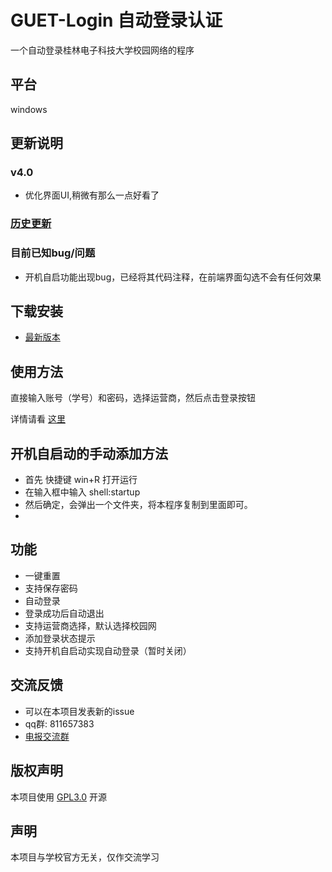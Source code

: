 # GUET-Login 自动登录认证
一个自动登录桂林电子科技大学校园网络的程序
## 平台
windows

## 更新说明
### v4.0
* 优化界面UI,稍微有那么一点好看了

### [历史更新](https://github.com/magicleafs/GUET-Login/blob/main/%E6%9B%B4%E6%96%B0%E8%AF%B4%E6%98%8E.md)
### 目前已知bug/问题

* 开机自启功能出现bug，已经将其代码注释，在前端界面勾选不会有任何效果

## 下载安装
* [最新版本](https://github.com/magicleafs/GUET-Login/releases)

## 使用方法

直接输入账号（学号）和密码，选择运营商，然后点击登录按钮

详情请看 [这里](https://github.com/magicleafs/GUET-Login/blob/main/%E4%BD%BF%E7%94%A8%E8%AF%B4%E6%98%8E.txt)

## 开机自启动的手动添加方法
* 首先 快捷键 win+R 打开运行
* 在输入框中输入 shell:startup 
* 然后确定，会弹出一个文件夹，将本程序复制到里面即可。
* 
## 功能
* 一键重置
* 支持保存密码
* 自动登录
* 登录成功后自动退出
* 支持运营商选择，默认选择校园网
* 添加登录状态提示
* 支持开机自启动实现自动登录（暂时关闭）

## 交流反馈

* 可以在本项目发表新的issue
* qq群: 811657383
* [电报交流群](https://t.me/GUET_Login)


## 版权声明

本项目使用 [GPL3.0](https://github.com/magicleafs/GUET-Login/blob/main/LICENSE) 开源

## 声明
本项目与学校官方无关，仅作交流学习
